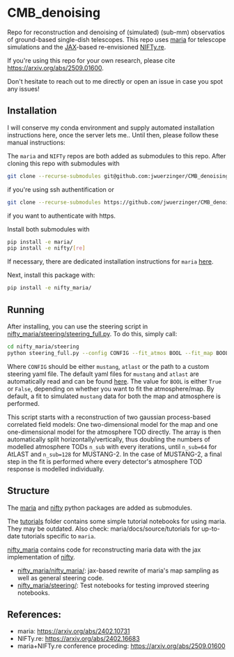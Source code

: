 # CMB_denoising

Repo for reconstruction and denoising of (simulated) (sub-mm) observatios of ground-based single-dish telescopes. This repo uses [maria](https://thomaswmorris.com/maria/index.html) for telescope simulations and the [JAX](https://docs.jax.dev/en/latest/index.html)-based  re-envisioned [NIFTy.re](https://ift.pages.mpcdf.de/nifty/).

If you're using this repo for your own research, please cite https://arxiv.org/abs/2509.01600.

Don't hesitate to reach out to me directly or open an issue in case you spot any issues!

## Installation

I will conserve my conda environment and supply automated installation instructions here, once the server lets me..
Until then, please follow these manual instructions:

The `maria` and `NIFTy` repos are both added as submodules to this repo. After cloning this repo with submodules with
```bash
git clone --recurse-submodules git@github.com:jwuerzinger/CMB_denoising.git
```
if you're using ssh authentification or 
```bash
git clone --recurse-submodules https://github.com/jwuerzinger/CMB_denoising.git
```
if you want to authenticate with https.

Install both submodules with
```bash
pip install -e maria/
pip install -e nifty/[re]
```

If necessary, there are dedicated installation instructions for `maria` [here](https://thomaswmorris.com/maria/installation.html).

Next, install this package with:

```bash
pip install -e nifty_maria/
```

## Running

After installing, you can use the steering script in [nifty_maria/steering/steering_full.py](nifty_maria/steering/steering_full.py).
To do this, simply call:
```bash
cd nifty_maria/steering
python steering_full.py --config CONFIG --fit_atmos BOOL --fit_map BOOL
```

Where `CONFIG` should be either `mustang`, `atlast` or the path to a custom steering yaml file. The default yaml files for `mustang` and `atlast` are automatically read and can be found [here](nifty_maria/nifty_maria/configs/).
The value for `BOOL` is either `True` or `False`, depending on whether you want to fit the atmosphere/map. By default, a fit to simulated `mustang` data for both the map and atmosphere is performed.

This script starts with a reconstruction of two gaussian process-based correlated field models: One two-dimensional model for the map and one one-dimensional model for the atmosphere TOD directly. The array is then automatically split horizontally/vertically, thus doubling the numbers of modelled atmosphere TODs `n_sub` with every iterations, until `n_sub=64` for AtLAST and `n_sub=128` for MUSTANG-2. In the case of MUSTANG-2, a final step in the fit is performed where every detector's atmosphere TOD response is modelled individually.

## Structure

The [maria](maria/) and [nifty](nifty/) python packages are added as submodules.

The [tutorials](tutorials/) folder contains some simple tutorial notebooks for using maria.
They may be outdated. Also check: maria/docs/source/tutorials for up-to-date tutorials specific to `maria`. 

[nifty_maria](nifty_maria/) contains code for reconstructing maria data with the jax implementation of [nifty](nifty/).
- [nifty_maria/nifty_maria/](nifty_maria/nifty_maria/): jax-based rewrite of maria's map sampling as well as general steering code.
- [nifty_maria/steering/](nifty_maria/steering/): Test notebooks for testing improved steering notebooks.

## References:

- maria: https://arxiv.org/abs/2402.10731
- NIFTy.re: https://arxiv.org/abs/2402.16683
- maria+NIFTy.re conference proceding: https://arxiv.org/abs/2509.01600
